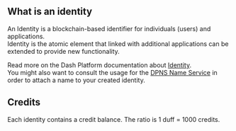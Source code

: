 ## What is an identity 

An Identity is a blockchain-based identifier for individuals (users) and applications.  
Identity is the atomic element that linked with additional applications can be extended to provide new functionality.

Read more on the Dash Platform documentation about [Identity](https://dashplatform.readme.io/docs/explanation-identity).     
You might also want to consult the usage for the [DPNS Name Service](../names/about-dpns.md) in order to attach a name to your created identity.

## Credits

Each identity contains a credit balance. The ratio is 1 duff = 1000 credits.
